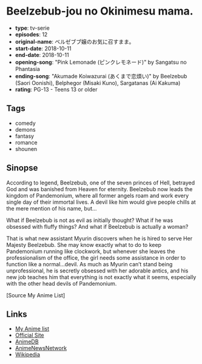 # Beelzebub-jou no Okinimesu mama.

-   **type**: tv-serie
-   **episodes**: 12
-   **original-name**: ベルゼブブ嬢のお気に召すまま。
-   **start-date**: 2018-10-11
-   **end-date**: 2018-10-11
-   **opening-song**: "Pink Lemonade (ピンクレモネード)" by Sangatsu no Phantasia
-   **ending-song**: "Akumade Koiwazurai (あくまで恋煩い)" by Beelzebub (Saori Oonishi), Belphegor (Misaki Kuno), Sargatanas (Ai Kakuma)
-   **rating**: PG-13 - Teens 13 or older

## Tags

-   comedy
-   demons
-   fantasy
-   romance
-   shounen

## Sinopse

According to legend, Beelzebub, one of the seven princes of Hell, betrayed God and was banished from Heaven for eternity. Beelzebub now leads the kingdom of Pandemonium, where all former angels roam and work every single day of their immortal lives. A devil like him would give people chills at the mere mention of his name, but…

What if Beelzebub is not as evil as initially thought? What if he was obsessed with fluffy things? And what if Beelzebub is actually a woman?

That is what new assistant Myurin discovers when he is hired to serve Her Majesty Beelzebub. She may know exactly what to do to keep Pandemonium running like clockwork, but whenever she leaves the professionalism of the office, the girl needs some assistance in order to function like a normal…devil. As much as Myurin can’t stand being unprofessional, he is secretly obsessed with her adorable antics, and his new job teaches him that everything is not exactly what it seems, especially with the other head devils of Pandemonium.

[Source My Anime List]

## Links

-   [My Anime list](https://myanimelist.net/anime/37716/Beelzebub-jou_no_Okinimesu_mama)
-   [Official Site](https://beelmama.com/)
-   [AnimeDB](http://anidb.info/perl-bin/animedb.pl?show=anime&aid=14025)
-   [AnimeNewsNetwork](http://www.animenewsnetwork.com/encyclopedia/anime.php?id=20847)
-   [Wikipedia](http://en.wikipedia.org/wiki/As_Miss_Beelzebub_Likes)
